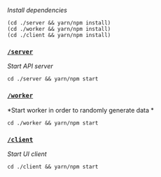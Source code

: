 




*Install dependencies*

```
(cd ./server && yarn/npm install)
(cd ./worker && yarn/npm install)
(cd ./client && yarn/npm install)
```


### [`/server`](./server)
*Start API server*
```
cd ./server && yarn/npm start
```


### [`/worker`](./worker)
*Start worker in order to randomly generate data *
```
cd ./worker && yarn/npm start
```

### [`/client`](./client)
*Start UI client*
```
cd ./client && yarn/npm start
```
